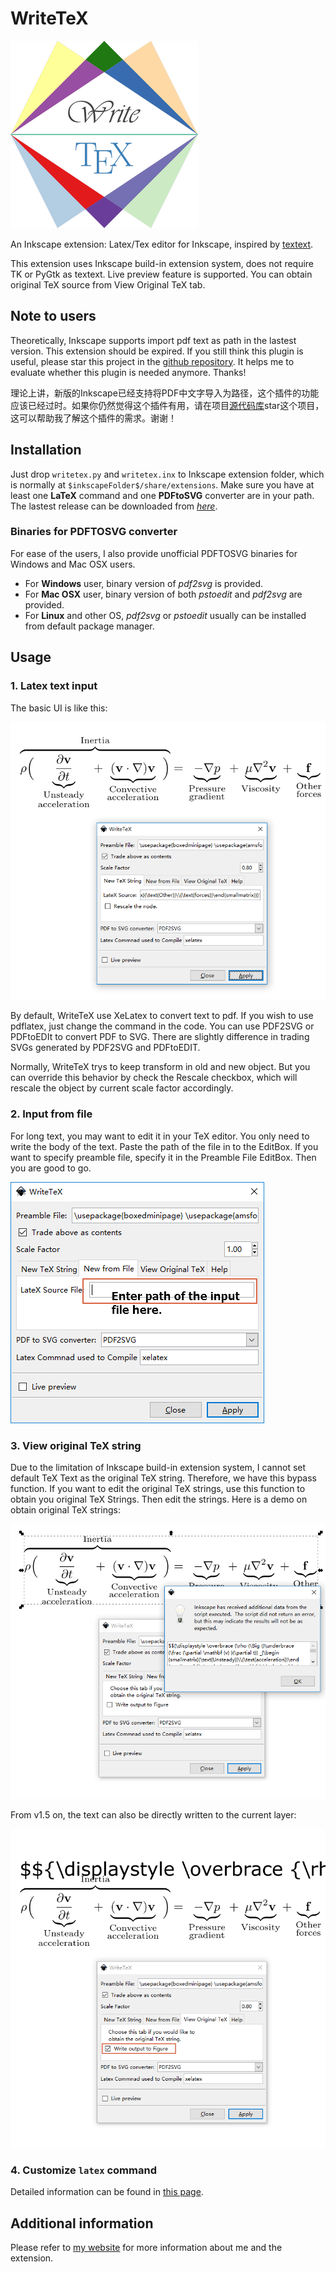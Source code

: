 WriteTeX
========

![Logo](/images/writetex.png)

An Inkscape extension: Latex/Tex editor for Inkscape, inspired by [textext](http://pav.iki.fi/software/textext/).

This extension uses Inkscape build-in extension system, does not require TK or PyGtk as textext. Live preview feature is supported. You can obtain original TeX source from View Original TeX tab.

## Note to users
Theoretically, Inkscape supports import pdf text as path in the lastest version. This extension should be expired. If you still think this plugin is useful, please star this project in the [github repository](//git.writetex.tk). It helps me to evaluate whether this plugin is needed anymore. Thanks! 

理论上讲，新版的Inkscape已经支持将PDF中文字导入为路径，这个插件的功能应该已经过时。如果你仍然觉得这个插件有用，请在项目[源代码库](//git.writetex.tk)star这个项目，这可以帮助我了解这个插件的需求。谢谢！

## Installation
Just drop `writetex.py` and `writetex.inx` to Inkscape extension folder, which is normally at `$inkscapeFolder$/share/extensions`. Make sure you have at least one **LaTeX** command and one **PDFtoSVG** converter are in your path. The lastest release can be downloaded from [*here*](https://github.com/wanglongqi/WriteTeX/releases/latest).

### Binaries for PDFTOSVG converter
For ease of the users, I also provide unofficial PDFTOSVG binaries for Windows and Mac OSX users.

- For **Windows** user, binary version of *pdf2svg* is provided.
- For **Mac OSX** user, binary version of both *pstoedit* and *pdf2svg* are provided.
- For **Linux** and other OS, *pdf2svg* or *pstoedit* usually can be installed from default package manager.

## Usage

### 1. Latex text input
The basic UI is like this:

![UI](/images/t1.png)

By default, WriteTeX use XeLatex to convert text to pdf. If you wish to use pdflatex, just change the command in the code. You can use PDF2SVG or PDFtoEDIt to convert PDF to SVG. There are slightly difference in trading SVGs generated by PDF2SVG and PDFtoEDIT.

Normally, WriteTeX trys to keep transform in old and new object. But you can override this behavior by check the Rescale checkbox, which will rescale the object by current scale factor accordingly.

### 2. Input from file
For long text, you may want to edit it in your TeX editor. You only need to write the body of the text. Paste the path of the file in to the EditBox. If you want to specify preamble file, specify it in the Preamble File EditBox. Then you are good to go.

![FromFile](/images/t2.png)

### 3. View original TeX string

Due to the limitation of Inkscape build-in extension system, I cannot set default TeX Text as the original TeX string. Therefore, we have this bypass function. If you want to edit the original TeX strings, use this function to obtain you original TeX Strings. Then edit the strings. Here is a demo on obtain original TeX strings:

![OldTex](/images/t31.png)

From v1.5 on, the text can also be directly written to the current layer:

![OldTex](/images/t32.png)

### 4. Customize `latex` command

Detailed information can be found in [this page](./latexcmd.html).

## Additional information
Please refer to [my website](https://wanglongqi.github.io) for more information about me and the extension.

